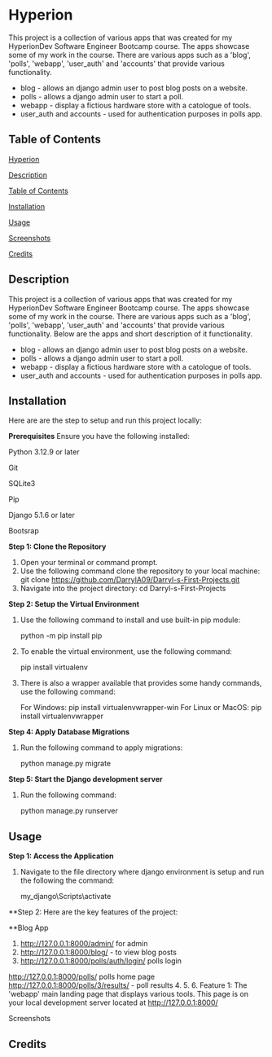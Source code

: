 # Hyperion
This project is a collection of various apps that was created for my HyperionDev Software Engineer Bootcamp course. The apps
showcase some of my work in the course. There are various apps such as a 'blog', 'polls', 'webapp', 'user_auth' and 'accounts' that provide various
functionality.
* blog - allows an django admin user to post blog posts on a website.
* polls - allows a django admin user to start a poll.
* webapp - display a fictious hardware store with a catologue of tools.
* user_auth and accounts - used for authentication purposes in polls app.
  
## Table of Contents
[Hyperion](#hyperion) 

[Description](#description)

[Table of Contents](#table-of-contents)

[Installation](#installation)

[Usage](#usage)

[Screenshots](#screenshots)

[Credits](#credits)

## Description
This project is a collection of various apps that was created for my HyperionDev Software Engineer Bootcamp course. The apps
showcase some of my work in the course. There are various apps such as a 'blog', 'polls', 'webapp', 'user_auth' and 'accounts' that provide various
functionality.
Below are the apps and short description of it functionality.
* blog - allows an django admin user to post blog posts on a website.
* polls - allows a django admin user to start a poll.
* webapp - display a fictious hardware store with a catologue of tools.
* user_auth and accounts - used for authentication purposes in polls app.

## Installation
Here are are the step to setup and run this project locally:

**Prerequisites**
Ensure you have the following installed:

Python 3.12.9 or later

Git

SQLite3

Pip

Django 5.1.6 or later

Bootsrap

**Step 1: Clone the Repository**

1. Open your terminal or command prompt.
2. Use the following command clone the repository to your local machine: git clone https://github.com/DarrylA09/Darryl-s-First-Projects.git
3. Navigate into the project directory: cd Darryl-s-First-Projects

**Step 2: Setup the Virtual Environment**

1. Use the following command to install and use built-in pip module:
   
   python -m pip install pip
   
2. To enable the virtual environment, use the following command:

   pip install virtualenv
   
3. There is also a wrapper available that provides some handy commands, use the following command:

   For Windows: pip install virtualenvwrapper-win
   For Linux or MacOS: pip install virtualenvwrapper
   
**Step 4: Apply Database Migrations**

1. Run the following command to apply migrations:

   python manage.py migrate

**Step 5: Start the Django development server**

1. Run the following command:
  
   python manage.py runserver

## Usage

**Step 1: Access the Application**

1. Navigate to the file directory where django environment is setup and run the following the command:

   my_django\Scripts\activate

**Step 2: Here are the key features of the project: 

**Blog App
1. http://127.0.0.1:8000/admin/  for admin
2. http://127.0.0.1:8000/blog/ - to view blog posts
3. http://127.0.0.1:8000/polls/auth/login/ polls login

http://127.0.0.1:8000/polls/  polls home page
http://127.0.0.1:8000/polls/3/results/   - poll results
4.
5.
6. Feature 1: The 'webapp' main landing page that displays various tools. This page is  on your local development server located at http://127.0.0.1:8000/


Screenshots

## Credits



